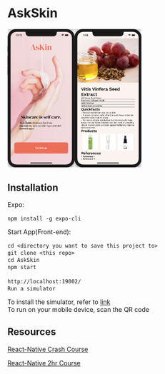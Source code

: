 # AskSkin

<img src="https://github.com/malinda-lin/RainbowBunnies/blob/main/AsKin_Landing_Page.png" width="150"><img src="https://github.com/malinda-lin/RainbowBunnies/blob/main/database-1.png" width="150">


## Installation

Expo:  
```
npm install -g expo-cli
```

Start App(Front-end):
```
cd <directory you want to save this project to>
git clone <this repo>
cd AskSkin
npm start

http://localhost:19002/
Run a simulator
```

To install the simulator, refer to [link](https://reactnative.dev/docs/environment-setup)  
To run on your mobile device, scan the QR code

## Resources
[React-Native Crash Course](https://www.youtube.com/watch?v=Hf4MJH0jDb4&t=643s)

[React-Native 2hr Course](https://www.youtube.com/watch?v=0-S5a0eXPoc)

